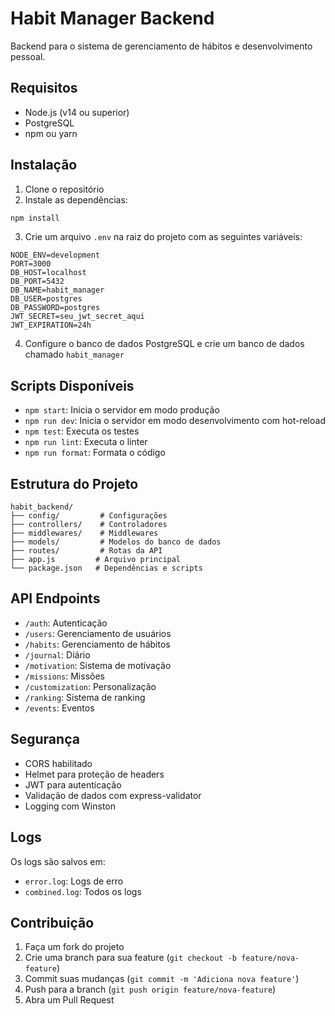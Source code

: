 # Habit Manager Backend

Backend para o sistema de gerenciamento de hábitos e desenvolvimento pessoal.

## Requisitos

- Node.js (v14 ou superior)
- PostgreSQL
- npm ou yarn

## Instalação

1. Clone o repositório
2. Instale as dependências:

```bash
npm install
```

3. Crie um arquivo `.env` na raiz do projeto com as seguintes variáveis:

```
NODE_ENV=development
PORT=3000
DB_HOST=localhost
DB_PORT=5432
DB_NAME=habit_manager
DB_USER=postgres
DB_PASSWORD=postgres
JWT_SECRET=seu_jwt_secret_aqui
JWT_EXPIRATION=24h
```

4. Configure o banco de dados PostgreSQL e crie um banco de dados chamado `habit_manager`

## Scripts Disponíveis

- `npm start`: Inicia o servidor em modo produção
- `npm run dev`: Inicia o servidor em modo desenvolvimento com hot-reload
- `npm test`: Executa os testes
- `npm run lint`: Executa o linter
- `npm run format`: Formata o código

## Estrutura do Projeto

```
habit_backend/
├── config/         # Configurações
├── controllers/    # Controladores
├── middlewares/    # Middlewares
├── models/         # Modelos do banco de dados
├── routes/         # Rotas da API
├── app.js         # Arquivo principal
└── package.json   # Dependências e scripts
```

## API Endpoints

- `/auth`: Autenticação
- `/users`: Gerenciamento de usuários
- `/habits`: Gerenciamento de hábitos
- `/journal`: Diário
- `/motivation`: Sistema de motivação
- `/missions`: Missões
- `/customization`: Personalização
- `/ranking`: Sistema de ranking
- `/events`: Eventos

## Segurança

- CORS habilitado
- Helmet para proteção de headers
- JWT para autenticação
- Validação de dados com express-validator
- Logging com Winston

## Logs

Os logs são salvos em:

- `error.log`: Logs de erro
- `combined.log`: Todos os logs

## Contribuição

1. Faça um fork do projeto
2. Crie uma branch para sua feature (`git checkout -b feature/nova-feature`)
3. Commit suas mudanças (`git commit -m 'Adiciona nova feature'`)
4. Push para a branch (`git push origin feature/nova-feature`)
5. Abra um Pull Request
